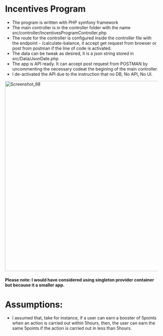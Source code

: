 # Incentives Program
* The program is written with PHP symfony framework
* The main controller is in the controller folder with the name src/controller/IncentivesProgramController.php
* The route for the controller is configured inside the controller file with the endpoint - /calculate-balance, 
it accept get request from browser or post from postman if the line of code is activated.
* The data can be tweak as desired, it is a json string stored in src/Data/JsonDate.php
* The app is API ready. It can accept post request from POSTMAN by uncommenting the necessary codeat the begining of the main controller. 
* I de-activated the API due to the instruction that no DB, No API, No UI.
<img width="626" alt="Screenshot_98" src="https://user-images.githubusercontent.com/8293802/187547746-341f24a7-33dc-4bf8-81f8-8b8de4fd4e44.png">

#### Please note: I would have considered using singleton provider container but because it a smaller app.


# Assumptions:
* I assumed that, take for instance, if a user can earn a booster of 5points when an action is carried out within 5hours, then, the user can earn the same 5points
if the action is carried out in less than 5hours.
